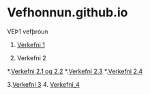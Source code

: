 # Vefhonnun.github.io
VEÞ1 vefþróun

1. [Verkefni 1](Verkefni_1)

2. Verkefni 2

  *.[Verkefni 2.1 og 2.2](Verkefi_2/verkefni-21)
  *.[Verkefni 2.3](Verkefni_2/verkefni-23)
  *.[Verkefni 2.4](Verkefni_2/verkefni-24)
  
 3.[Verkefni 3](Verkefni_3)
 4. [Verkefni_4](Verkefni_4)
